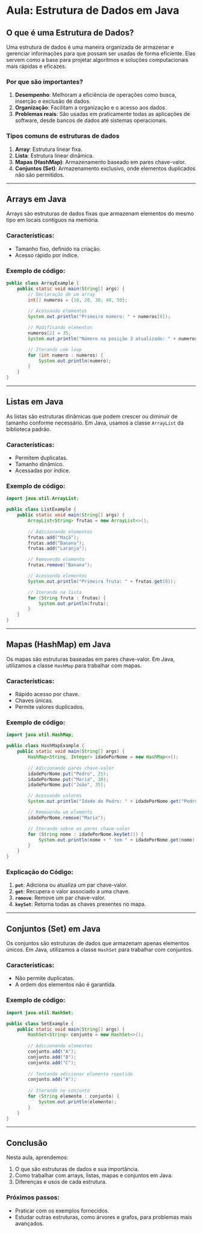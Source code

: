 
# Aula: Estrutura de Dados em Java

## O que é uma Estrutura de Dados?

Uma estrutura de dados é uma maneira organizada de armazenar e gerenciar informações para que possam ser usadas de forma eficiente. Elas servem como a base para projetar algoritmos e soluções computacionais mais rápidas e eficazes.

### Por que são importantes?

1. **Desempenho**: Melhoram a eficiência de operações como busca, inserção e exclusão de dados.
2. **Organização**: Facilitam a organização e o acesso aos dados.
3. **Problemas reais**: São usadas em praticamente todas as aplicações de software, desde bancos de dados até sistemas operacionais.

### Tipos comuns de estruturas de dados

1. **Array**: Estrutura linear fixa.
2. **Lista**: Estrutura linear dinâmica.
3. **Mapas (HashMap)**: Armazenamento baseado em pares chave-valor.
4. **Conjuntos (Set)**: Armazenamento exclusivo, onde elementos duplicados não são permitidos.

---

## Arrays em Java

Arrays são estruturas de dados fixas que armazenam elementos do mesmo tipo em locais contíguos na memória.

### Características:
- Tamanho fixo, definido na criação.
- Acesso rápido por índice.

### Exemplo de código:
```java
public class ArrayExample {
    public static void main(String[] args) {
        // Declaração de um array
        int[] numeros = {10, 20, 30, 40, 50};
        
        // Acessando elementos
        System.out.println("Primeiro número: " + numeros[0]);

        // Modificando elementos
        numeros[2] = 35;
        System.out.println("Número na posição 3 atualizado: " + numeros[2]);

        // Iterando com loop
        for (int numero : numeros) {
            System.out.println(numero);
        }
    }
}
```

---

## Listas em Java

As listas são estruturas dinâmicas que podem crescer ou diminuir de tamanho conforme necessário. Em Java, usamos a classe `ArrayList` da biblioteca padrão.

### Características:
- Permitem duplicatas.
- Tamanho dinâmico.
- Acessadas por índice.

### Exemplo de código:
```java
import java.util.ArrayList;

public class ListExample {
    public static void main(String[] args) {
        ArrayList<String> frutas = new ArrayList<>();
        
        // Adicionando elementos
        frutas.add("Maçã");
        frutas.add("Banana");
        frutas.add("Laranja");

        // Removendo elemento
        frutas.remove("Banana");

        // Acessando elementos
        System.out.println("Primeira fruta: " + frutas.get(0));

        // Iterando na lista
        for (String fruta : frutas) {
            System.out.println(fruta);
        }
    }
}
```

---

## Mapas (HashMap) em Java

Os mapas são estruturas baseadas em pares chave-valor. Em Java, utilizamos a classe `HashMap` para trabalhar com mapas.

### Características:
- Rápido acesso por chave.
- Chaves únicas.
- Permite valores duplicados.

### Exemplo de código:
```java
import java.util.HashMap;

public class HashMapExample {
    public static void main(String[] args) {
        HashMap<String, Integer> idadePorNome = new HashMap<>();
        
        // Adicionando pares chave-valor
        idadePorNome.put("Pedro", 25);
        idadePorNome.put("Maria", 30);
        idadePorNome.put("João", 35);

        // Acessando valores
        System.out.println("Idade do Pedro: " + idadePorNome.get("Pedro"));

        // Removendo um elemento
        idadePorNome.remove("Maria");

        // Iterando sobre os pares chave-valor
        for (String nome : idadePorNome.keySet()) {
            System.out.println(nome + " tem " + idadePorNome.get(nome) + " anos.");
        }
    }
}
```

### Explicação do Código:
1. **`put`**: Adiciona ou atualiza um par chave-valor.
2. **`get`**: Recupera o valor associado a uma chave.
3. **`remove`**: Remove um par chave-valor.
4. **`keySet`**: Retorna todas as chaves presentes no mapa.

---

## Conjuntos (Set) em Java

Os conjuntos são estruturas de dados que armazenam apenas elementos únicos. Em Java, utilizamos a classe `HashSet` para trabalhar com conjuntos.

### Características:
- Não permite duplicatas.
- A ordem dos elementos não é garantida.

### Exemplo de código:
```java
import java.util.HashSet;

public class SetExample {
    public static void main(String[] args) {
        HashSet<String> conjunto = new HashSet<>();
        
        // Adicionando elementos
        conjunto.add("A");
        conjunto.add("B");
        conjunto.add("C");
        
        // Tentando adicionar elemento repetido
        conjunto.add("A");
        
        // Iterando no conjunto
        for (String elemento : conjunto) {
            System.out.println(elemento);
        }
    }
}
```

---

## Conclusão

Nesta aula, aprendemos:
1. O que são estruturas de dados e sua importância.
2. Como trabalhar com arrays, listas, mapas e conjuntos em Java.
3. Diferenças e usos de cada estrutura.

### Próximos passos:
- Praticar com os exemplos fornecidos.
- Estudar outras estruturas, como árvores e grafos, para problemas mais avançados.
